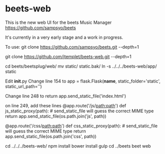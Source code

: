 # beets-web
This is the new web UI for the beets Music Manager
https://github.com/sampsyo/beets

It's currently in a very early stage and a work in progress.

To use:
git clone https://github.com/sampsyo/beets.git --depth=1

git clone https://github.com/jtemplet/beets-web.git --depth=1

cd beets/beetsplug/web/
mv static/ static.bak/
ln -s ../../../beets-web/app/ static

Edit __init__.py
Change line 154 to
app = flask.Flask(__name__, static_folder='static', static_url_path='')

Change line 248 to
return app.send_static_file('index.html')

on line 249, add these lines
@app.route('/js/<path:path>')
def js_static_proxy(path):
    # send_static_file will guess the correct MIME type
    return app.send_static_file(os.path.join('js', path))

@app.route('/css/<path:path>')
def css_static_proxy(path):
    # send_static_file will guess the correct MIME type
    return app.send_static_file(os.path.join('css', path))


cd  ../../../beets-web/
npm install
bower install
gulp
cd ../beets
beet web
